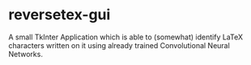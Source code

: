 # reversetex-gui
A small TkInter Application which is able to (somewhat) identify LaTeX characters written on it using already trained Convolutional Neural Networks.
